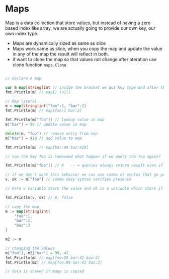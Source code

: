 # Maps 

Map is a data collection that store values, but instead of having a zero based index like array, we are actually going to provide our own key, our own index type.

- Maps are dynamically sized as same as slice 
- Maps work same as slice, when you copy the map and update the value in any of the map the result will reflect in both.
- if want to clone the map so that values not change after ateration use clone function ``maps.Clone``



```go

// declare A map

var m map[string]int // inside the bracket we put key type and after that value type
fmt.Println(m) // map[] (nil)

// Map literal
m = map[string]int{"foo":1, "bar":2}
fmt.Println(m) // map[foo:1 bar:2]

fmt.Println(m["foo"]) // lookup value in map 
m["bar"] = 99 // update value in map

delete(m, "foo") // remove entry from map
m["baz"] = 418 // add value to map

fmt.Println(m) // map[bar:99 baz:418]

// now the key foo is removeed what happen if we query the foo again?

fmt.Println(m["foo"]) // 0   ---> queries always return result even if there is no key associated and the default value of value data-type.

// if we don't want this behavior we can use comma ok syntax that go provide us 
v, ok := m["foo"] // comma okey syntax verifies presence

// here v variable store the value and ok is a variable which store if the key was present of not in the map as boolean. 

fmt.Println(v, ok) // 0, false

// copy the map
m := map[string]int{
    "foo":1,
    "bar":2,
    "baz":3
}

m2 := m 

// changing the values 
m["foo"], m2["bar"] = 99, 42
fmt.Println(m) // map[foo:99 bar:42 baz:3]
fmt.Println(m2) // map[foo:99 bar:42 baz:3]

// data is shared if mapp is copied
```


